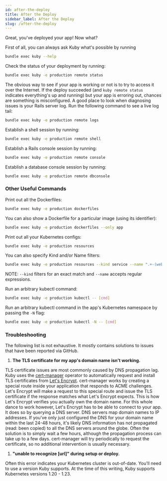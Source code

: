 ```yaml
---
id: after-the-deploy
title: After the Deploy
sidebar_label: After the Deploy
slug: /after-the-deploy
---
```


Great, you've deployed your app! Now what?

First of all, you can always ask Kuby what's possible by running

```bash
bundle exec kuby --help
```

Check the status of your deployment by running:

```bash
bundle exec kuby -e production remote status
```

The obvious way to see if your app is working or not is to try to access it over the Internet. If the deploy succeeded (and `kuby remote status` indicates everything's up and running) but your app is erroring out, chances are something is misconfigured. A good place to look when diagnosing issues is your Rails server log. Run the following command to see a live log tail:

```bash
bundle exec kuby -e production remote logs
```

Establish a shell session by running:

```bash
bundle exec kuby -e production remote shell
```

Establish a Rails console session by running:

```bash
bundle exec kuby -e production remote console
```

Establish a database console session by running:

```bash
bundle exec kuby -e production remote dbconsole
```

### Other Useful Commands

Print out all the Dockerfiles:

```bash
bundle exec kuby -e production dockerfiles
```

You can also show a Dockerfile for a particular image (using its identifier):

```bash
bundle exec kuby -e production dockerfiles --only app
```

Print out all your Kubernetes configs:

```bash
bundle exec kuby -e production resources
```

You can also specify Kind and/or Name filters:

```bash
bundle exec kuby -e production resources --kind service --name ".+-(web|rpc)"
```

NOTE: `--kind` filters for an exact match and `--name` accepts regular expressions.

Run an arbitrary kubectl command:

```bash
bundle exec kuby -e production kubectl -- [cmd]
```

Run an arbitrary kubectl command in the app's Kubernetes namespace by passing the `-N` flag:

```bash
bundle exec kuby -e production kubectl -N -- [cmd]
```

### Troubleshooting

The following list is not exhaustive. It mostly contains solutions to issues that have been reported via GitHub.

1. **The TLS certificate for my app's domain name isn't working.**

  TLS certificate issues are most commonly caused by DNS propagation lag. Kuby uses the [cert-manager](https://github.com/cert-manager/cert-manager) operator to automatically request and install TLS certificates from [Let's Encrypt](https://letsencrypt.org/). cert-manager works by creating a special route inside your application that responds to ACME challenges. Let's Encrypt will make a request to this special route and issue the TLS certificate if the response matches what Let's Encrypt expects. This is how Let's Encrypt verifies you actually own the domain name. For this whole dance to work however, Let's Encrypt has to be able to connect to your app. It does so by querying a DNS server. DNS servers map domain names to IP addresses. If you've only just configured the DNS for your domain name within the last 24-48 hours, it's likely DNS information has not propagated (read: been copied) to all the DNS servers around the globe. Often the solution is to simply wait a few hours, although the propagation process can take up to a few days. cert-manager will try periodically to request the certificate, so no additional intervention is usually necessary.

1. **"unable to recognize [url]" during setup or deploy.**

  Often this error indicates your Kubernetes cluster is out-of-date. You'll need to use a version Kuby supports. At the time of this writing, Kuby supports Kubernetes versions 1.20 - 1.23.
